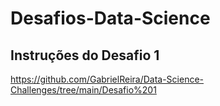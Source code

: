# Desafios-Data-Science
## Instruções do Desafio 1
https://github.com/GabrielReira/Data-Science-Challenges/tree/main/Desafio%201

